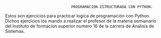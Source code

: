                                   PROGRAMACIÓN ESTRUCTURADA CON PYTHON. 
Estos son  ejercicios para practicar logica de programación con Python.
Dichos ejercicios los mando a realizar el profesor de la materia semianario del Instituto de formacion superior numero 16 de la carrera
de Analisis de Sistemas. 